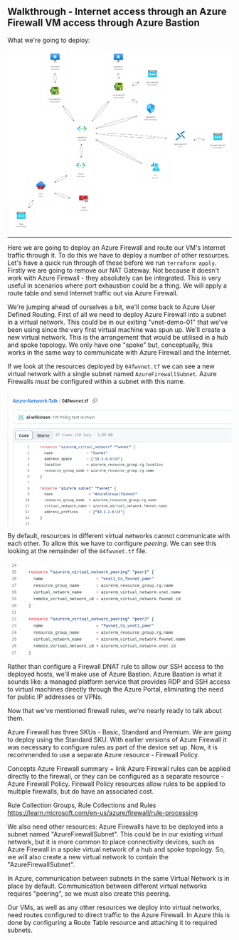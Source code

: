 ## Walkthrough  - Internet access through an Azure Firewall VM access through Azure Bastion
What we're going to deploy:
<pre>
<img align="left" src="../images/deploy04.png"></br>
</pre>
---
Here we are going to deploy an Azure Firewall and route our VM's Internet traffic through it.  To do this we have to deploy a number of other resources.  Let's have a quick run through of these before we run ```terraform apply```.  Firstly we are going to remove our NAT Gateway.  Not because it doesn't work with Azure Firewall - they absolutely can be integrated.  This is very useful in scenarios where port exhaustion could be a thing.  We will apply a route table and send Internet traffic out via Azure Firewall.

We're jumping ahead of ourselves a bit, we'll come back to Azure User Defined Routing.  First of all we need to deploy Azure Firewall into a subnet in a virtual network.  This could be in our exiting "vnet-demo-01" that we've been using since the very first virtual machine was spun up.  We'll create a new virtual network.  This is the arrangement that would be utilised in a hub and spoke topology.  We only have one "spoke" but, conceptually, this works in the same way to communicate with Azure Firewall and the Internet.

If we look at the resources deployed by ```04fwvnet.tf``` we can see a new virtual network with a single subnet named ```AzureFirewallSubnet```.  Azure Firewalls _must_ be configured within a subnet with this name.

<pre>
<img align="left" src="../images/04-fwvnet.png"></br>
</pre>

By default, resources in different virtual networks cannot communicate with each other.  To allow this we have to configure _peering_.  We can see this looking at the remainder of the ```04fwvnet.tf``` file.

<pre>
<img align="left" src="../images/04-peering.png"></br>
</pre>

Rather than configure a Firewall DNAT rule to allow our SSH access to the deployed hosts, we'll make use of Azure Bastion.  Azure Bastion is what it sounds like: a managed platform service that provides RDP and SSH access to virtual machines directly through the Azure Portal, eliminating the need for public IP addresses or VPNs.

Now that we've mentioned firewall rules, we're nearly ready to talk about them.

Azure Firewall has three SKUs - Basic, Standard and Premium.  We are going to deploy using the Standard SKU.  With earlier versions of Azure Firewall it was necessary to configure rules as part of the device set up.  Now, it is recommended to use a separate Azure resource - Firewall Policy.


Concepts
Azure Firewall summary + link
Azure Firewall rules can be applied directly to the firewall, or they can be configured as a separate resource - Azure Firewall Policy.  Firewall Policy resources allow rules to be applied to multiple firewalls, but do have an associated cost.

Rule Collection Groups, Rule Collections and Rules
https://learn.microsoft.com/en-us/azure/firewall/rule-processing

We also need other resources:  Azure Firewalls have to be deployed into a subnet named "AzureFirewallSubnet".  This could be in our existing virtual network, but it is more common to place connectivity devices, such as Azure Firewall in a spoke virtual network of a hub and spoke topology.  So, we will also create a new virtual network to contain the "AzureFirewallSubnet".

In Azure, communication between subnets in the same Virtual Network is in place by default.  Communication between different virtual networks requires "peering", so we must also create this peering.


Our VMs, as well as any other resources we deploy into virtual networks, need routes configured to direct traffic to the Azure Firewall.  In Azure this is done by configuring a Route Table resource and attaching it to required subnets.

